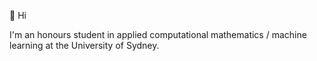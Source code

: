 👋 Hi

I'm an honours student in applied computational mathematics / machine learning at the University of Sydney. 

<!---
vibrantlychee/vibrantlychee is a ✨ special ✨ repository because its `README.md` (this file) appears on your GitHub profile.
You can click the Preview link to take a look at your changes.
--->
